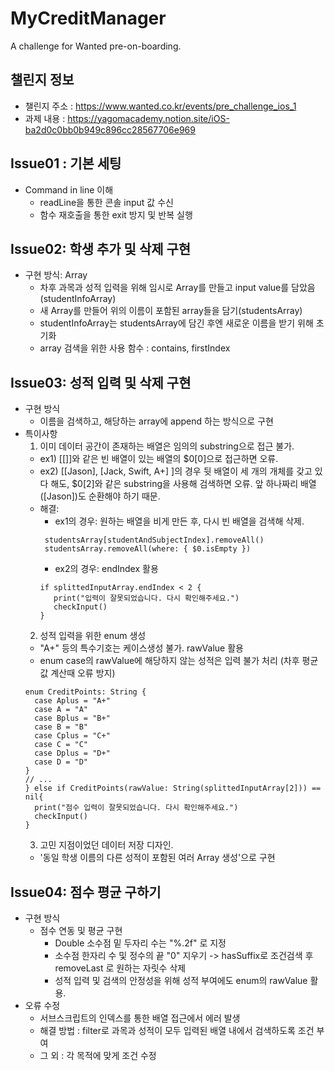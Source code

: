 # MyCreditManager
A challenge for Wanted pre-on-boarding.

## 챌린지 정보
* 챌린지 주소 : https://www.wanted.co.kr/events/pre_challenge_ios_1
* 과제 내용 : https://yagomacademy.notion.site/iOS-ba2d0c0bb0b949c896cc28567706e969

## Issue01 : 기본 세팅
* Command in line 이해
  * readLine을 통한 콘솔 input 값 수신
  * 함수 재호출을 통한 exit 방지 및 반복 실행

## Issue02: 학생 추가 및 삭제 구현
* 구현 방식: Array
  * 차후 과목과 성적 입력을 위해 임시로 Array를 만들고 input value를 담았음(studentInfoArray)
  * 새 Array를 만들어 위의 이름이 포함된 array들을 담기(studentsArray)
  * studentInfoArray는 studentsArray에 담긴 후엔 새로운 이름을 받기 위해 초기화
  * array 검색을 위한 사용 함수 : contains, firstIndex

## Issue03: 성적 입력 및 삭제 구현
* 구현 방식
  * 이름을 검색하고, 해당하는 array에 append 하는 방식으로 구현
* 특이사항
  1. 이미 데이터 공간이 존재하는 배열은 임의의 substring으로 접근 불가. 
  * ex1) [[]]와 같은 빈 배열이 있는 배열의 $0[0]으로 접근하면 오류.
  * ex2) [[Jason], [Jack, Swift, A+] ]의 경우 뒷 배열이 세 개의 개체를 갖고 있다 해도, $0[2]와 같은 substring을 사용해 검색하면 오류. 앞 하나짜리 배열([Jason])도 순환해야 하기 때문. 
  * 해결:
    * ex1의 경우: 원하는 배열을 비게 만든 후, 다시 빈 배열을 검색해 삭제.
    ```
     studentsArray[studentAndSubjectIndex].removeAll()
     studentsArray.removeAll(where: { $0.isEmpty })
    ```
    * ex2의 경우: endIndex 활용
    ```
    if splittedInputArray.endIndex < 2 {
       print("입력이 잘못되었습니다. 다시 확인해주세요.")
       checkInput()
    } 
    ```
  2. 성적 입력을 위한 enum 생성
  * "A+" 등의 특수기호는 케이스생성 불가. rawValue 활용
  * enum case의 rawValue에 해당하지 않는 성적은 입력 불가 처리 (차후 평균값 계산때 오류 방지)
  ```
  enum CreditPoints: String {
    case Aplus = "A+"
    case A = "A"
    case Bplus = "B+"
    case B = "B"
    case Cplus = "C+"
    case C = "C"
    case Dplus = "D+"
    case D = "D"
  }
  // ...
  } else if CreditPoints(rawValue: String(splittedInputArray[2])) == nil{
    print("점수 입력이 잘못되었습니다. 다시 확인해주세요.")
    checkInput()
  } 
  ```
  3. 고민 지점이었던 데이터 저장 디자인.
  * '동일 학생 이름의 다른 성적이 포함된 여러 Array 생성'으로 구현

## Issue04: 점수 평균 구하기
* 구현 방식
  * 점수 연동 및 평균 구현
    * Double 소수점 밑 두자리 수는 "%.2f" 로 지정
    * 소수점 한자리 수 및 정수의 끝 "0" 지우기 -> hasSuffix로 조건검색 후 removeLast 로 원하는 자릿수 삭제
    * 성적 입력 및 검색의 안정성을 위해 성적 부여에도 enum의 rawValue 활용.
* 오류 수정
  * 서브스크립트의 인덱스를 통한 배열 접근에서 에러 발생
  * 해결 방법 : filter로 과목과 성적이 모두 입력된 배열 내에서 검색하도록 조건 부여
  * 그 외 : 각 목적에 맞게 조건 수정
